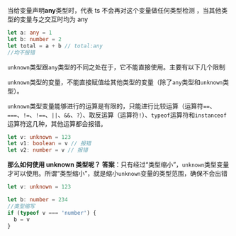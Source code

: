 当给变量声明**any**类型时，代表 ts 不会再对这个变量做任何类型检测 ，当其他类型的变量与之交互时均为 any

```ts
let a: any = 1
let b: number = 2
let total = a + b // total:any
//均不报错
```

`unknown`类型跟`any`类型的不同之处在于，它不能直接使用。主要有以下几个限制

`unknown`类型的变量，不能直接赋值给其他类型的变量（除了`any`类型和`unknown`类型）。

`unknown`类型变量能够进行的运算是有限的，只能进行比较运算（运算符`==`、`===`、`!=`、`!==`、`||`、`&&`、`?`）、取反运算（运算符`!`）、`typeof`运算符和`instanceof`运算符这几种，其他运算都会报错。

```ts
let v: unknown = 123
let v1: boolean = v // 报错
let v2: number = v // 报错
```

**那么如何使用 unknown 类型呢？**
**答案**：只有经过“类型缩小”，`unknown`类型变量才可以使用。所谓“类型缩小”，就是缩小`unknown`变量的类型范围，确保不会出错

```ts
let v: unknown = 123

let b: number = 234
//类型缩写
if (typeof v === 'number') {
  b = v
}
```

